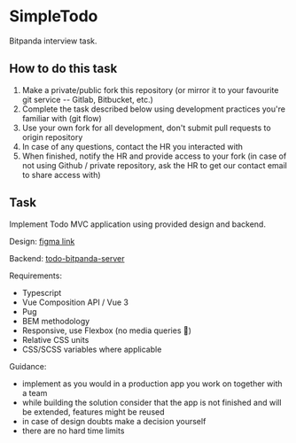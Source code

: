 # SimpleTodo

Bitpanda interview task.

## How to do this task

1. Make a private/public fork this repository (or mirror it to your favourite git service -- Gitlab, Bitbucket, etc.)
1. Complete the task described below using development practices you're familiar with (git flow)
1. Use your own fork for all development, don't submit pull requests to origin repository
1. In case of any questions, contact the HR you interacted with
1. When finished, notify the HR and provide access to your fork (in case of not using Github / private repository, ask the HR to get our contact email to share access with)

## Task

Implement Todo MVC application using provided design and backend.

Design: [figma link](https://www.figma.com/file/0zmN3IdInAR8aUGdrQ1w61/html%2Bcss-challenge?node-id=0%3A1)

Backend: [todo-bitpanda-server](./server/README.md)

Requirements:

- Typescript
- Vue Composition API / Vue 3
- Pug
- BEM methodology
- Responsive, use Flexbox (no media queries 🙂)
- Relative CSS units
- CSS/SCSS variables where applicable

Guidance:

- implement as you would in a production app you work on together with a team
- while building the solution consider that the app is not finished and will be extended, features might be reused
- in case of design doubts make a decision yourself
- there are no hard time limits 
